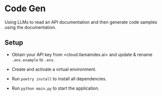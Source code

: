 # Code Gen

 Using LLMs to read an API documentation and then generate code samples using the
 documentation.

## Setup

- Obtain your API key from <cloud.llamaindex.ai> and update & rename
`.env.example` to  `.env`.

- Create and activate a virtual environment.

- Run `poetry install` to install all dependencies.

- Run `python main.py` to start the application.
